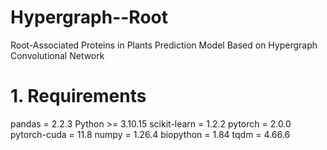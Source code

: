 # Hypergraph--Root
Root-Associated Proteins in Plants Prediction Model Based on Hypergraph Convolutional Network

# 1. Requirements
pandas = 2.2.3
Python >= 3.10.15
scikit-learn = 1.2.2
pytorch = 2.0.0
pytorch-cuda = 11.8
numpy = 1.26.4
biopython = 1.84
tqdm = 4.66.6
